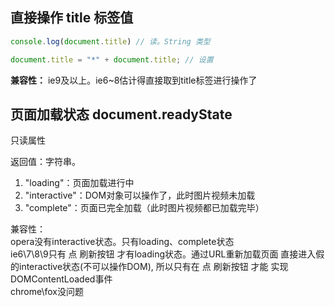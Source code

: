 
## 直接操作 title 标签值

```js
console.log(document.title) // 读。String 类型

document.title = "*" + document.title; // 设置

```
**兼容性：**
ie9及以上。ie6~8估计得直接取到title标签进行操作了


## 页面加载状态 document.readyState

只读属性

返回值：字符串。

1. "loading"：页面加载进行中
2. "interactive"：DOM对象可以操作了，此时图片视频未加载
3. "complete"：页面已完全加载（此时图片视频都已加载完毕）

兼容性：  
opera没有interactive状态。只有loading、complete状态  
ie6\7\8\9只有 点 刷新按钮 才有loading状态。通过URL重新加载页面 直接进入假的interactive状态(不可以操作DOM),
所以只有在 点 刷新按钮 才能 实现DOMContentLoaded事件  
chrome\fox没问题

